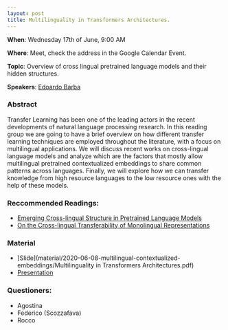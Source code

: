 ```yaml
---
layout: post
title: Multilinguality in Transformers Architectures.
---
```

**When**:  Wednesday 17th of June, 9:00 AM

**Where**: Meet, check the address in the Google Calendar Event.

**Topic**: Overview of cross lingual pretrained language models and their hidden structures.

**Speakers**: 
[Edoardo Barba](https://twitter.com/sampj94) 


### Abstract
Transfer Learning has been one of the leading actors in the recent developments of natural language processing research. In this reading group we are going to have a brief overview on how different transfer learning techniques are employed throughout the literature, with a focus on multilingual applications. We will discuss recent works on cross-lingual language models and analyze which are the factors that mostly allow multilingual pretrained contextualized embeddings to share common patterns across languages. Finally, we will explore how we can transfer knowledge from high resource languages to the low resource ones with the help of these models.

### Reccommended Readings:
- [Emerging Cross-lingual Structure in Pretrained Language Models](https://arxiv.org/pdf/1911.01464.pdf)
- [On the Cross-lingual Transferability of Monolingual Representations](https://arxiv.org/pdf/1910.11856.pdf)

### Material
- [Slide](material/2020-06-08-multilingual-contextualized-embeddings/Multilinguality in Transformers Architectures.pdf)
- [Presentation](https://drive.google.com/file/d/1NaAa-N6tisCyjxoO5pr6iTbfNhrQVrtX/view?usp=sharing)


### Questioners:
- Agostina 
- Federico (Scozzafava)
- Rocco